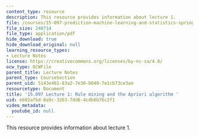 ```yaml
---
content_type: resource
description: This resource provides information about lecture 1.
file: /courses/15-097-prediction-machine-learning-and-statistics-spring-2012/eb02afbd0a9c32637dd64cdb6b76c2f1_MIT15_097S12_lec01.pdf
file_size: 248714
file_type: application/pdf
hide_download: true
hide_download_original: null
learning_resource_types:
- Lecture Notes
license: https://creativecommons.org/licenses/by-nc-sa/4.0/
ocw_type: OCWFile
parent_title: Lecture Notes
parent_type: CourseSection
parent_uid: 5143e461-83a2-7e30-b040-7e1cb73ce3ae
resourcetype: Document
title: '15.097 Lecture 1: Rule mining and the Apriori algorithm '
uid: eb02afbd-0a9c-3263-7dd6-4cdb6b76c2f1
video_metadata:
  youtube_id: null
---
```

This resource provides information about lecture 1.